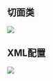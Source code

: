 ## 切面类

![](https://pic.superbed.cn/item/5db11a998b58bc7bf7dd4f26.jpg)



## XML配置

![](https://pic.superbed.cn/item/5db11ac68b58bc7bf7dd5150.jpg)







